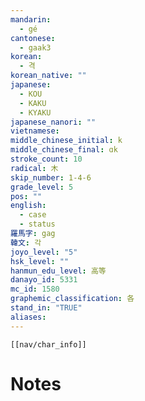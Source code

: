 ```yaml
---
mandarin:
  - gé
cantonese:
  - gaak3
korean:
  - 격
korean_native: ""
japanese:
  - KOU
  - KAKU
  - KYAKU
japanese_nanori: ""
vietnamese:
middle_chinese_initial: k
middle_chinese_final: ɑk
stroke_count: 10
radical: 木
skip_number: 1-4-6
grade_level: 5
pos: ""
english:
  - case
  - status
羅馬字: gag
韓文: 각
joyo_level: "5"
hsk_level: ""
hanmun_edu_level: 高等
danayo_id: 5331
mc_id: 1580
graphemic_classification: 各
stand_in: "TRUE"
aliases:
---
```

```meta-bind-embed
[[nav/char_info]]
```

# Notes
